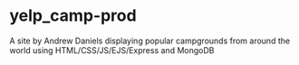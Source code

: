 # yelp_camp-prod
A site by Andrew Daniels displaying popular campgrounds from around the world using HTML/CSS/JS/EJS/Express and MongoDB
